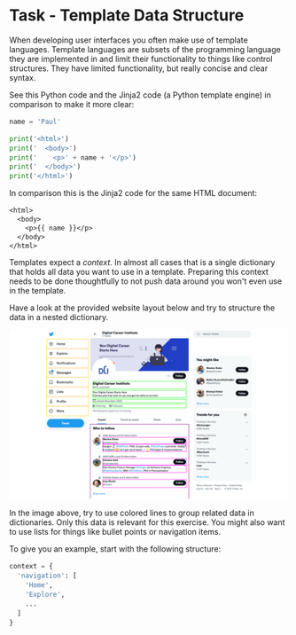 # Task - Template Data Structure

When developing user interfaces you often make use of template languages. Template languages are subsets of the programming language they are implemented in and limit their functionality to things like control structures. They have limited functionality, but really concise and clear syntax.

See this Python code and the Jinja2 code (a Python template engine) in comparison to make it more clear:

```python
name = 'Paul'
```

```python
print('<html>')
print('  <body>')
print('    <p>' + name + '</p>')
print('  </body>')
print('</html>')
```

In comparison this is the Jinja2 code for the same HTML document:

```jinja2
<html>
  <body>
    <p>{{ name }}</p>
  </body>
</html>
```

Templates expect a *context*. In almost all cases that is a single dictionary that holds all data you want to use in a template. Preparing this context needs to be done thoughtfully to not push data around you won't even use in the template.

Have a look at the provided website layout below and try to structure the data in a nested dictionary. 

![twitter](Layout.png)

In the image above, try to use colored lines to group related data in dictionaries. Only this data is relevant for this exercise. You might also want to use lists for things like bullet points or navigation items.

To give you an example, start with the following structure:

```python
context = {
  'navigation': [
    'Home',
    'Explore',
    ...
  ]
}
```
